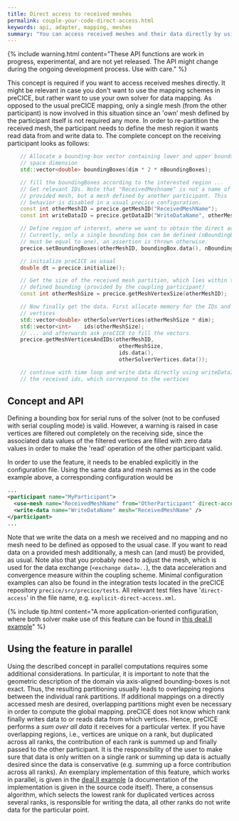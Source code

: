 ```yaml
---
title: Direct access to received meshes
permalink: couple-your-code-direct-access.html
keywords: api, adapter, mapping, meshes
summary: "You can access received meshes and their data directly by using specific optional API functions."
---
```


{% include warning.html content="These API functions are work in progress, experimental, and are not yet released. The API might change during the ongoing development process. Use with care." %}

This concept is required if you want to access received meshes directly. It might be relevant in case you don't want to use the mapping schemes in preCICE, but rather want to use your own solver for data mapping. As opposed to the usual preCICE mapping, only a single mesh (from the other participant) is now involved in this situation since an 'own' mesh defined by the participant itself is not required any more. In order to re-partition the received mesh, the participant needs to define the mesh region it wants read data from and write data to. The complete concept on the receiving participant looks as follows:

```cpp
    // Allocate a bounding-box vector containing lower and upper bounds per
    // space dimension
    std::vector<double> boundingBoxes(dim * 2 * nBoundingBoxes);

    // fill the boundingBoxes according to the interested region ...
    // Get relevant IDs. Note that "ReceivedMeshname" is not a name of a
    // provided mesh, but a mesh defined by another participant. This
    // behavior is disabled in a usual precice configuration.
    const int otherMeshID = precice.getMeshID("ReceivedMeshName");
    const int writeDataID = precice.getDataID("WriteDataName", otherMeshID);

    // Define region of interest, where we want to obtain the direct access.
    // Currently, only a single bounding box can be defined (nBoundingBoxes
    // must be equal to one), an assertion is thrown otherwise.
    precice.setBoundingBoxes(otherMeshID, boundingBox.data(), nBoundingBoxes);

    // initialize preCICE as usual
    double dt = precice.initialize();

    // Get the size of the received mesh partition, which lies within the
    // defined bounding (provided by the coupling participant)
    const int otherMeshSize = precice.getMeshVertexSize(otherMeshID);

    // Now finally get the data. First allocate memory for the IDs and the
    // vertices
    std::vector<double> otherSolverVertices(otherMeshSize * dim);
    std::vector<int>    ids(otherMeshSize);
    // ... and afterwards ask preCICE to fill the vectors
    precice.getMeshVerticesAndIDs(otherMeshID,
                                   otherMeshSize,
                                   ids.data(),
                                   otherSolverVertices.data());

    // continue with time loop and write data directly using writeDataID and
    // the received ids, which correspond to the vertices
```

## Concept and API

Defining a bounding box for serial runs of the solver (not to be confused with serial coupling mode) is valid. However, a warning is raised in case vertices are filtered out completely on the receiving side, since the associated data values of the filtered vertices are filled with zero data values in order to make the 'read' operation of the other participant valid.

In order to use the feature, it needs to be enabled explicitly in the configuration file. Using the same data and mesh names as in the code example above, a corresponding configuration would be

```xml
...
<participant name="MyParticipant">
  <use-mesh name="ReceivedMeshName" from="OtherParticipant" direct-access="true" />
  <write-data name="WriteDataName" mesh="ReceivedMeshName" />
</participant>
...
```

Note that we write the data on a mesh we received and no mapping and no mesh need to be defined as opposed to the usual case. If you want to read data on a provided mesh additionally, a mesh can (and must) be provided, as usual. Note also that you probably need to adjust the mesh, which is used for the data exchange (`<exchange data=..`), the data acceleration and convergence measure within the coupling scheme. Minimal configuration examples can also be found in the integration tests located in the preCICE repository `precice/src/precice/tests`. All relevant test files have '`direct-access`' in the file name, e.g. `explicit-direct-access.xml`.

{% include tip.html content="A more application-oriented configuration, where both solver make use of this feature can be found in [this deal.II example](https://github.com/DavidSCN/matrix-free-dealii-precice/blob/master/tests/heat/partitioned-heat-direct-access/precice-config.xml)" %}

## Using the feature in parallel

Using the described concept in parallel computations requires some additional considerations. In particular, it is important to note that the geometric description of the domain via axis-aligned bounding-boxes is not exact. Thus, the resulting partitioning usually leads to overlapping regions between the individual rank partitions. If additional mappings on a directly accessed mesh are desired, overlapping partitions might even be necessary in order to compute the global mapping. preCICE does not know which rank finally writes data to or reads data from which vertices. Hence, preCICE performs a *sum over all data* it receives for a particular vertex. If you have overlapping regions, i.e., vertices are unique on a rank, but duplicated across all ranks, the contribution of each rank is summed up and finally passed to the other participant. It is the responsibility of the user to make sure that data is only written on a single rank or summing up data is actually desired since the data is conservative (e.g. summing up a force contribution across all ranks). An exemplary implementation of this feature, which works in parallel, is given in the [deal.II example](https://github.com/DavidSCN/matrix-free-dealii-precice/blob/master/include/adapter/arbitrary_interface.h) (a documentation of the implementation is given in the source code itself). There, a consensus algorithm, which selects the lowest rank for duplicated vertices across several ranks, is responsible for writing the data, all other ranks do not write data for the particular point.
